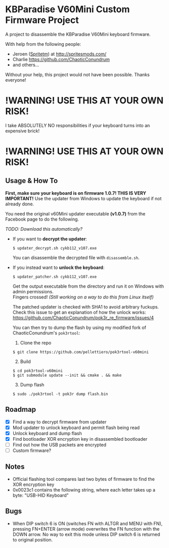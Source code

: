 # KBParadise V60Mini Custom Firmware Project
A project to disassemble the KBParadise V60Mini keyboard firmware.

With help from the following people:

* Jeroen ([Spritetm](https://www.reddit.com/user/Spritetm)) at http://spritesmods.com/
* Charlie https://github.com/ChaoticConundrum
* and others...

Without your help, this project would not have been possible. Thanks everyone!

# !WARNING! USE THIS AT YOUR OWN RISK!
I take ABSOLUTELY NO responsibilities if your keyboard turns into an expensive
brick!
# !WARNING! USE THIS AT YOUR OWN RISK!

## Usage & How To
**First, make sure your keyboard is on firmware 1.0.7! THIS IS VERY IMPORTANT!**
Use the updater from Windows to update the keyboard if not already done.

You need the original v60Mini updater executable **(v1.0.7)** from the Facebook page to do the
following.

*TODO: Download this automatically?*

* If you want to **decrypt the updater**:
    ```
    $ updater_decrypt.sh cykb112_v107.exe
    ```
    You can disassemble the decrypted file with `disassemble.sh`.
    
* If you instead want to **unlock the keyboard**:
    ```
    $ updater_patcher.sh cykb112_v107.exe
    ```
    Get the output executable from the directory and run it on Windows with admin
    permissions.         
    Fingers crossed!
    *(Still working on a way to do this from Linux itself)*
  
    The patched updater is checked with SHA1 to avoid arbitrary fuckups.
    Check this issue to get an explanation of how the unlock works:        
    https://github.com/ChaoticConundrum/pok3r_re_firmware/issues/4

    You can then try to dump the flash by using my modified fork of ChaoticConundrum's `pok3rtool`:       
    1. Clone the repo
    ```
    $ git clone https://github.com/pellettiero/pok3rtool-v60mini
    ```
    2. Build
    ```
    $ cd pok3rtool-v60mini
    $ git submodule update --init && cmake . && make
    ```
    3. Dump flash
    ```
    $ sudo ./pok3rtool -t pok3r dump flash.bin
    ```

## Roadmap
 - [x] Find a way to decrypt firmware from updater
 - [x] Mod updater to unlock keyboard and permit flash being read
 - [x] Unlock keyboard and dump flash
 - [x] Find bootloader XOR encryption key in disassembled bootloader
 - [ ] Find out how the USB packets are encrypted
 - [ ] Custom firmware?

## Notes
* Official flashing tool compares last two bytes of firmware to find the XOR encryption key
* 0x0023c1 contains the following string, where each letter takes up a byte: "USB-HID Keyboard"

## Bugs
* When DIP switch 6 is ON (switches FN with ALTGR and MENU with FN), pressing FN+ENTER (arrow mode) overwrites the FN function with the DOWN arrow. No way to exit this mode unless DIP switch 6 is returned to original position.
